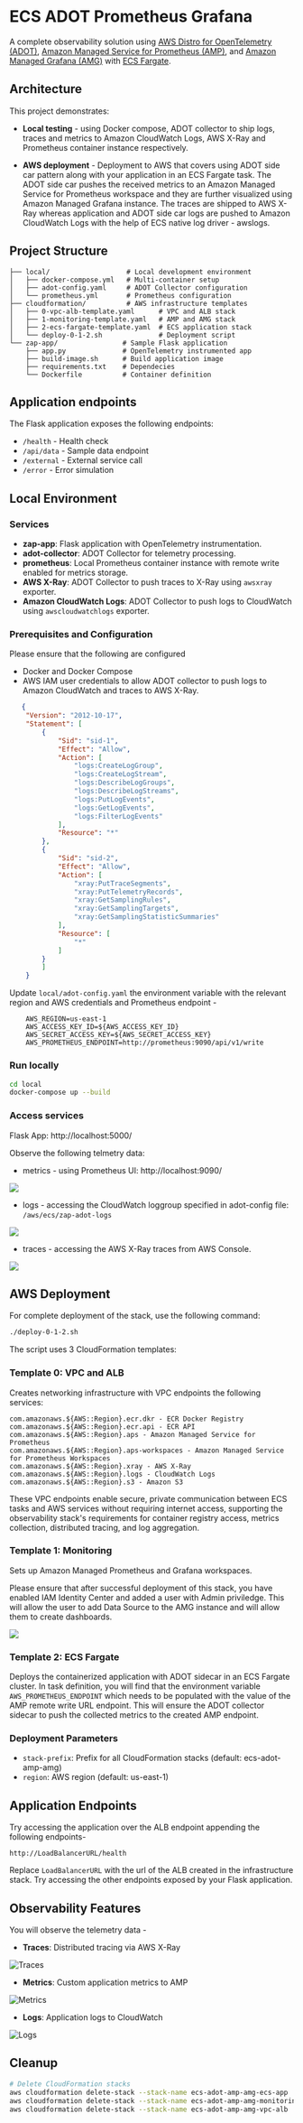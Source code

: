 # ECS ADOT Prometheus Grafana

A complete observability solution using [AWS Distro for OpenTelemetry (ADOT)](https://aws-otel.github.io/), [Amazon Managed Service for Prometheus (AMP)](https://aws.amazon.com/prometheus/), and [Amazon Managed Grafana (AMG)](https://aws.amazon.com/grafana/) with [ECS Fargate](https://docs.aws.amazon.com/AmazonECS/latest/developerguide/AWS_Fargate.html).

## Architecture

This project demonstrates:
- **Local testing** - using Docker compose, ADOT collector to ship logs, traces and metrics to Amazon CloudWatch Logs, AWS X-Ray and Prometheus container instance respectively.

- **AWS deployment** - Deployment to AWS that covers using ADOT side car pattern along with your application in an ECS Fargate task. The ADOT side car pushes the received metrics to an Amazon Managed Service for Prometheus workspace and they are further visualized using Amazon Managed Grafana instance. The traces are shipped to AWS X-Ray whereas application and ADOT side car logs are pushed to Amazon CloudWatch Logs with the help of ECS native log driver - awslogs.

## Project Structure

```
├── local/                   # Local development environment
│   ├── docker-compose.yml   # Multi-container setup
│   ├── adot-config.yaml     # ADOT Collector configuration
│   └── prometheus.yml       # Prometheus configuration
├── cloudformation/          # AWS infrastructure templates
│   ├── 0-vpc-alb-template.yaml      # VPC and ALB stack
│   ├── 1-monitoring-template.yaml   # AMP and AMG stack
│   ├── 2-ecs-fargate-template.yaml  # ECS application stack
│   └── deploy-0-1-2.sh              # Deployment script
└── zap-app/                # Sample Flask application
    ├── app.py              # OpenTelemetry instrumented app
    ├── build-image.sh      # Build application image
    ├── requirements.txt    # Dependecies
    └── Dockerfile          # Container definition
```

## Application endpoints
The Flask application exposes the following endpoints:

- `/health`   - Health check
- `/api/data` - Sample data endpoint
- `/external` - External service call
- `/error`    - Error simulation

## Local Environment

### Services
- **zap-app**: Flask application with OpenTelemetry instrumentation.
- **adot-collector**: ADOT Collector for telemetry processing.
- **prometheus**: Local Prometheus container instance with remote write enabled for metrics storage.
- **AWS X-Ray**: ADOT Collector to push traces to X-Ray using `awsxray` exporter.
- **Amazon CloudWatch Logs**: ADOT Collector to push logs to CloudWatch using `awscloudwatchlogs` exporter.

### Prerequisites and Configuration

Please ensure that the following are configured
   - Docker and Docker Compose
   - AWS IAM user credentials to allow ADOT collector to push logs to Amazon CloudWatch and traces to AWS X-Ray.
   
```json
   {
    "Version": "2012-10-17",
    "Statement": [
        {
            "Sid": "sid-1",        
            "Effect": "Allow",
            "Action": [
                "logs:CreateLogGroup",
                "logs:CreateLogStream",
                "logs:DescribeLogGroups",
                "logs:DescribeLogStreams",
                "logs:PutLogEvents",
                "logs:GetLogEvents",
                "logs:FilterLogEvents"
            ],
            "Resource": "*"
        },
        {
            "Sid": "sid-2",
            "Effect": "Allow",
            "Action": [
                "xray:PutTraceSegments",
                "xray:PutTelemetryRecords",
                "xray:GetSamplingRules",
                "xray:GetSamplingTargets",
                "xray:GetSamplingStatisticSummaries"
            ],
            "Resource": [
                "*"
            ]
        }
        ]
    }
   ```

Update `local/adot-config.yaml` the environment variable with the relevant region and AWS credentials and Prometheus endpoint -
```
    AWS_REGION=us-east-1
    AWS_ACCESS_KEY_ID=${AWS_ACCESS_KEY_ID}
    AWS_SECRET_ACCESS_KEY=${AWS_SECRET_ACCESS_KEY}
    AWS_PROMETHEUS_ENDPOINT=http://prometheus:9090/api/v1/write
```

### Run locally
   ```bash
   cd local
   docker-compose up --build
   ```

### Access services
Flask App: http://localhost:5000/

Observe the following telmetry data:
- metrics - using Prometheus UI: http://localhost:9090/

![](./images/local-prometheus-ui.png)

- logs - accessing the CloudWatch loggroup specified in adot-config file: `/aws/ecs/zap-adot-logs`

![](./images/local-cwlogs.png)

- traces - accessing the AWS X-Ray traces from AWS Console.

![](./images/local-xray.png)


## AWS Deployment

For complete deployment of the stack, use the following command:
   ```bash
   ./deploy-0-1-2.sh
   ```   

The script uses 3 CloudFormation templates:

### Template 0: VPC and ALB
Creates networking infrastructure with VPC endpoints the following services:
```
com.amazonaws.${AWS::Region}.ecr.dkr - ECR Docker Registry
com.amazonaws.${AWS::Region}.ecr.api - ECR API
com.amazonaws.${AWS::Region}.aps - Amazon Managed Service for Prometheus
com.amazonaws.${AWS::Region}.aps-workspaces - Amazon Managed Service for Prometheus Workspaces
com.amazonaws.${AWS::Region}.xray - AWS X-Ray
com.amazonaws.${AWS::Region}.logs - CloudWatch Logs
com.amazonaws.${AWS::Region}.s3 - Amazon S3
```
These VPC endpoints enable secure, private communication between ECS tasks and AWS services without requiring internet access, supporting the observability stack's requirements for container registry access, metrics collection, distributed tracing, and log aggregation.

### Template 1: Monitoring
Sets up Amazon Managed Prometheus and Grafana workspaces.

Please ensure that after successful deployment of this stack, you have enabled IAM Identity Center and added a user with Admin priviledge. This will allow the user to add Data Source to the AMG instance and will allow them to create dashboards.

![](./images/grafana.png)

### Template 2: ECS Fargate
Deploys the containerized application with ADOT sidecar in an ECS Fargate cluster.
In task definition, you will find that the environment variable `AWS_PROMETHEUS_ENDPOINT` which needs to be populated with the value of the AMP remote write URL endpoint. This will ensure the ADOT collector sidecar to push the collected metrics to the created AMP endpoint.

### Deployment Parameters
- `stack-prefix`: Prefix for all CloudFormation stacks (default: ecs-adot-amp-amg)
- `region`: AWS region (default: us-east-1)

## Application Endpoints
Try accessing the application over the ALB endpoint appending the following endpoints- 

```
http://LoadBalancerURL/health
```

Replace `LoadBalancerURL` with the url of the ALB created in the infrastructure stack. Try accessing the other endpoints exposed by your Flask application.

## Observability Features

You will observe the telemetry data -

- **Traces**: Distributed tracing via AWS X-Ray

![Traces](./images/traces.png)

- **Metrics**: Custom application metrics to AMP

![Metrics](./images/metrics.png)

- **Logs**: Application logs to CloudWatch

![Logs](./images/logs.png)

## Cleanup

```bash
# Delete CloudFormation stacks
aws cloudformation delete-stack --stack-name ecs-adot-amp-amg-ecs-app
aws cloudformation delete-stack --stack-name ecs-adot-amp-amg-monitoring  
aws cloudformation delete-stack --stack-name ecs-adot-amp-amg-vpc-alb
```